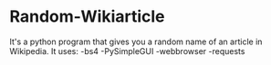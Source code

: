 # Random-Wikiarticle
It's a python program that gives you a random name of an article in Wikipedia.
It uses:
-bs4
-PySimpleGUI
-webbrowser
-requests
